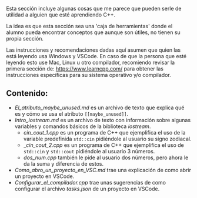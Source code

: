 Esta sección incluye algunas cosas que me parece que pueden serle de utilidad a alguien que esté aprendiendo C++.

La idea es que esta sección sea una 'caja de herramientas' donde el alumno pueda encontrar conceptos que aunque son útiles, no tienen su propia sección.

Las instrucciones y recomendaciones dadas aquí asumen que quien las está leyendo usa Windows y VSCode. En caso de que la persona que esté leyendo esto use Mac, Linux u otro compilador, recomiendo revisar la primera sección de: https://www.learncpp.com/ para obtener las instrucciones específicas para su sistema operativo y/o compilador.

## Contenido:
* *El_atributo_maybe_unused.md* es un archivo de texto que explica qué es y cómo se usa el atributo `[[maybe_unused]]`.
* *Intro_iostream.md* es un archivo de texto con información sobre algunas variables y comandos básicos de la biblioteca _iostream_.
    * _cin_cout_1.cpp_ es un programa de C++ que ejemplifica el uso de la variable predefinida `std::cin` pidiéndole al usuario su signo zodiacal.
    * __cin_cout_2.cpp_ es un programa de C++ que ejemplifica el uso de `std::cin` y `std::cout` pidiéndole al usuario 3 números.
    * _dos_num.cpp_ también le pide al usuario dos números, pero ahora le da la suma y diferencia de estos.
* *Como_abro_un_proyecto_en_VSC.md* trae una explicación de como abrir un proyecto en VSCode.
* *Configurar_el_compilador.cpp* trae unas sugerencias de como configurar el archivo *tasks.json* de un proyecto en VSCode.
